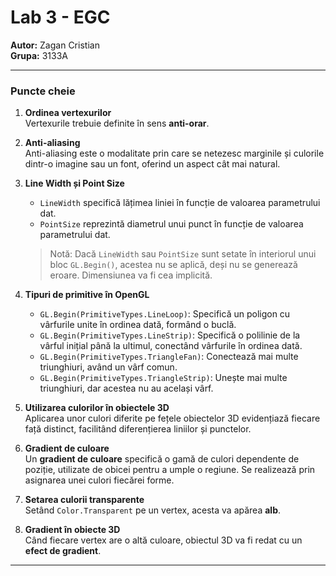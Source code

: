 # Lab 3 - EGC  
**Autor:** Zagan Cristian  
**Grupa:** 3133A  

---

### Puncte cheie

1. **Ordinea vertexurilor**  
   Vertexurile trebuie definite în sens **anti-orar**.

2. **Anti-aliasing**  
   Anti-aliasing este o modalitate prin care se netezesc marginile și culorile dintr-o imagine sau un font, oferind un aspect cât mai natural.

3. **Line Width și Point Size**  
   - `LineWidth` specifică lățimea liniei în funcție de valoarea parametrului dat.
   - `PointSize` reprezintă diametrul unui punct în funcție de valoarea parametrului dat.  
   > Notă: Dacă `LineWidth` sau `PointSize` sunt setate în interiorul unui bloc `GL.Begin()`, acestea nu se aplică, deși nu se generează eroare. Dimensiunea va fi cea implicită.

4. **Tipuri de primitive în OpenGL**  
   - `GL.Begin(PrimitiveTypes.LineLoop)`: Specifică un poligon cu vârfurile unite în ordinea dată, formând o buclă.
   - `GL.Begin(PrimitiveTypes.LineStrip)`: Specifică o polilinie de la vârful inițial până la ultimul, conectând vârfurile în ordinea dată.
   - `GL.Begin(PrimitiveTypes.TriangleFan)`: Conectează mai multe triunghiuri, având un vârf comun.
   - `GL.Begin(PrimitiveTypes.TriangleStrip)`: Unește mai multe triunghiuri, dar acestea nu au același vârf.

5. **Utilizarea culorilor în obiectele 3D**  
   Aplicarea unor culori diferite pe fețele obiectelor 3D evidențiază fiecare față distinct, facilitând diferențierea liniilor și punctelor.

6. **Gradient de culoare**  
   Un **gradient de culoare** specifică o gamă de culori dependente de poziție, utilizate de obicei pentru a umple o regiune. Se realizează prin asignarea unei culori fiecărei forme.

7. **Setarea culorii transparente**  
   Setând `Color.Transparent` pe un vertex, acesta va apărea **alb**.

8. **Gradient în obiecte 3D**  
   Când fiecare vertex are o altă culoare, obiectul 3D va fi redat cu un **efect de gradient**.

---
